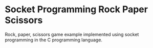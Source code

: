 # Socket Programming Rock Paper Scissors
Rock, paper, scissors game example implemented using socket programming in the C programming language.
